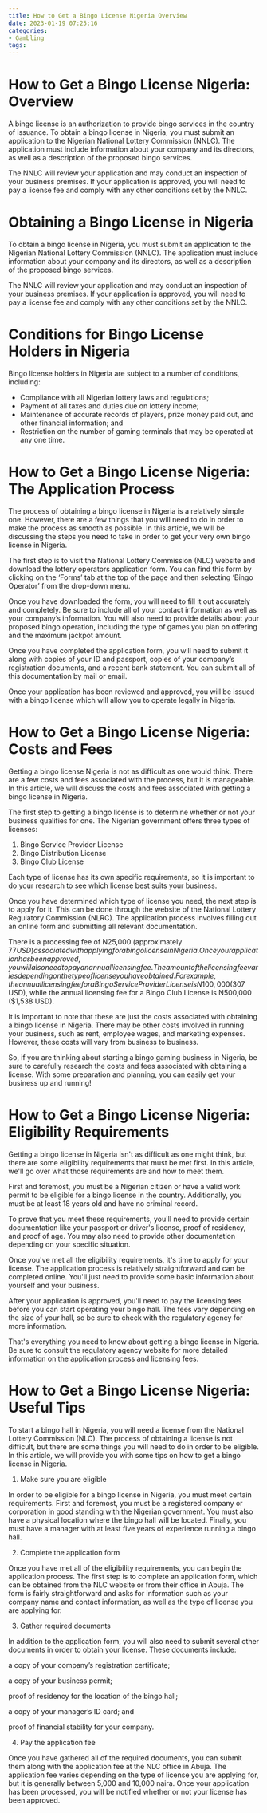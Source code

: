 ```yaml
---
title: How to Get a Bingo License Nigeria Overview
date: 2023-01-19 07:25:16
categories:
- Gambling
tags:
---
```



#  How to Get a Bingo License Nigeria: Overview

A bingo license is an authorization to provide bingo services in the country of issuance. To obtain a bingo license in Nigeria, you must submit an application to the Nigerian National Lottery Commission (NNLC). The application must include information about your company and its directors, as well as a description of the proposed bingo services.

The NNLC will review your application and may conduct an inspection of your business premises. If your application is approved, you will need to pay a license fee and comply with any other conditions set by the NNLC.

# Obtaining a Bingo License in Nigeria

To obtain a bingo license in Nigeria, you must submit an application to the Nigerian National Lottery Commission (NNLC). The application must include information about your company and its directors, as well as a description of the proposed bingo services.

The NNLC will review your application and may conduct an inspection of your business premises. If your application is approved, you will need to pay a license fee and comply with any other conditions set by the NNLC.

# Conditions for Bingo License Holders in Nigeria

Bingo license holders in Nigeria are subject to a number of conditions, including:

- Compliance with all Nigerian lottery laws and regulations;
- Payment of all taxes and duties due on lottery income;
- Maintenance of accurate records of players, prize money paid out, and other financial information; and
- Restriction on the number of gaming terminals that may be operated at any one time.

#  How to Get a Bingo License Nigeria: The Application Process

The process of obtaining a bingo license in Nigeria is a relatively simple one. However, there are a few things that you will need to do in order to make the process as smooth as possible. In this article, we will be discussing the steps you need to take in order to get your very own bingo license in Nigeria.

The first step is to visit the National Lottery Commission (NLC) website and download the lottery operators application form. You can find this form by clicking on the ‘Forms’ tab at the top of the page and then selecting ‘Bingo Operator’ from the drop-down menu.

Once you have downloaded the form, you will need to fill it out accurately and completely. Be sure to include all of your contact information as well as your company’s information. You will also need to provide details about your proposed bingo operation, including the type of games you plan on offering and the maximum jackpot amount.

Once you have completed the application form, you will need to submit it along with copies of your ID and passport, copies of your company’s registration documents, and a recent bank statement. You can submit all of this documentation by mail or email.

Once your application has been reviewed and approved, you will be issued with a bingo license which will allow you to operate legally in Nigeria.

#  How to Get a Bingo License Nigeria: Costs and Fees

Getting a bingo license Nigeria is not as difficult as one would think. There are a few costs and fees associated with the process, but it is manageable. In this article, we will discuss the costs and fees associated with getting a bingo license in Nigeria.

The first step to getting a bingo license is to determine whether or not your business qualifies for one. The Nigerian government offers three types of licenses:
1) Bingo Service Provider License 
2) Bingo Distribution License 
3) Bingo Club License

Each type of license has its own specific requirements, so it is important to do your research to see which license best suits your business.

Once you have determined which type of license you need, the next step is to apply for it. This can be done through the website of the National Lottery Regulatory Commission (NLRC). The application process involves filling out an online form and submitting all relevant documentation.

There is a processing fee of N25,000 (approximately $77 USD) associated with applying for a bingo license in Nigeria. Once your application has been approved, you will also need to pay an annual licensing fee. The amount of the licensing fee varies depending on the type of license you have obtained. For example, the annual licensing fee for a Bingo Service Provider License is N100,000 ($307 USD), while the annual licensing fee for a Bingo Club License is N500,000 ($1,538 USD).

It is important to note that these are just the costs associated with obtaining a bingo license in Nigeria. There may be other costs involved in running your business, such as rent, employee wages, and marketing expenses. However, these costs will vary from business to business.

So, if you are thinking about starting a bingo gaming business in Nigeria, be sure to carefully research the costs and fees associated with obtaining a license. With some preparation and planning, you can easily get your business up and running!

#  How to Get a Bingo License Nigeria: Eligibility Requirements

Getting a bingo license in Nigeria isn't as difficult as one might think, but there are some eligibility requirements that must be met first. In this article, we'll go over what those requirements are and how to meet them.

First and foremost, you must be a Nigerian citizen or have a valid work permit to be eligible for a bingo license in the country. Additionally, you must be at least 18 years old and have no criminal record.

To prove that you meet these requirements, you'll need to provide certain documentation like your passport or driver's license, proof of residency, and proof of age. You may also need to provide other documentation depending on your specific situation.

Once you've met all the eligibility requirements, it's time to apply for your license. The application process is relatively straightforward and can be completed online. You'll just need to provide some basic information about yourself and your business.

After your application is approved, you'll need to pay the licensing fees before you can start operating your bingo hall. The fees vary depending on the size of your hall, so be sure to check with the regulatory agency for more information.

That's everything you need to know about getting a bingo license in Nigeria. Be sure to consult the regulatory agency website for more detailed information on the application process and licensing fees.

#  How to Get a Bingo License Nigeria: Useful Tips

To start a bingo hall in Nigeria, you will need a license from the National Lottery Commission (NLC). The process of obtaining a license is not difficult, but there are some things you will need to do in order to be eligible. In this article, we will provide you with some tips on how to get a bingo license in Nigeria.

1. Make sure you are eligible

In order to be eligible for a bingo license in Nigeria, you must meet certain requirements. First and foremost, you must be a registered company or corporation in good standing with the Nigerian government. You must also have a physical location where the bingo hall will be located. Finally, you must have a manager with at least five years of experience running a bingo hall.

2. Complete the application form

Once you have met all of the eligibility requirements, you can begin the application process. The first step is to complete an application form, which can be obtained from the NLC website or from their office in Abuja. The form is fairly straightforward and asks for information such as your company name and contact information, as well as the type of license you are applying for.

3. Gather required documents

In addition to the application form, you will also need to submit several other documents in order to obtain your license. These documents include:

a copy of your company’s registration certificate;

a copy of your business permit;

proof of residency for the location of the bingo hall;

a copy of your manager’s ID card; and

proof of financial stability for your company.

4. Pay the application fee

Once you have gathered all of the required documents, you can submit them along with the application fee at the NLC office in Abuja. The application fee varies depending on the type of license you are applying for, but it is generally between 5,000 and 10,000 naira. Once your application has been processed, you will be notified whether or not your license has been approved.